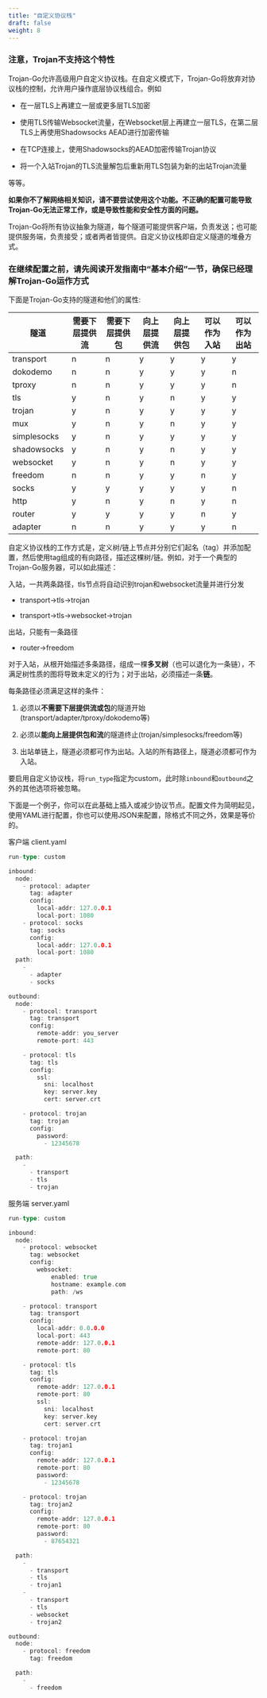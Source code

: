 ```yaml
---
title: "自定义协议栈"
draft: false
weight: 8
---
```


### 注意，Trojan不支持这个特性

Trojan-Go允许高级用户自定义协议栈。在自定义模式下，Trojan-Go将放弃对协议栈的控制，允许用户操作底层协议栈组合。例如

- 在一层TLS上再建立一层或更多层TLS加密

- 使用TLS传输Websocket流量，在Websocket层上再建立一层TLS，在第二层TLS上再使用Shadowsocks AEAD进行加密传输

- 在TCP连接上，使用Shadowsocks的AEAD加密传输Trojan协议

- 将一个入站Trojan的TLS流量解包后重新用TLS包装为新的出站Trojan流量

等等。

**如果你不了解网络相关知识，请不要尝试使用这个功能。不正确的配置可能导致Trojan-Go无法正常工作，或是导致性能和安全性方面的问题。**

Trojan-Go将所有协议抽象为隧道，每个隧道可能提供客户端，负责发送；也可能提供服务端，负责接受；或者两者皆提供。自定义协议栈即自定义隧道的堆叠方式。

### 在继续配置之前，请先阅读开发指南中“基本介绍”一节，确保已经理解Trojan-Go运作方式

下面是Trojan-Go支持的隧道和他们的属性:

| 隧道        | 需要下层提供流 | 需要下层提供包 | 向上层提供流 | 向上层提供包 | 可以作为入站 | 可以作为出站 |
| ----------- | -------------- | -------------- | ------------ | ------------ | ------------ | ------------ |
| transport   | n              | n              | y            | y            | y            | y            |
| dokodemo    | n              | n              | y            | y            | y            | n            |
| tproxy      | n              | n              | y            | y            | y            | n            |
| tls         | y              | n              | y            | n            | y            | y            |
| trojan      | y              | n              | y            | y            | y            | y            |
| mux         | y              | n              | y            | n            | y            | y            |
| simplesocks | y              | n              | y            | y            | y            | y            |
| shadowsocks | y              | n              | y            | n            | y            | y            |
| websocket   | y              | n              | y            | n            | y            | y            |
| freedom     | n              | n              | y            | y            | n            | y            |
| socks       | y              | y              | y            | y            | y            | n            |
| http        | y              | n              | y            | n            | y            | n            |
| router      | y              | y              | y            | y            | n            | y            |
| adapter     | n              | n              | y            | y            | y            | n            |

自定义协议栈的工作方式是，定义树/链上节点并分别它们起名（tag）并添加配置，然后使用tag组成的有向路径，描述这棵树/链。例如，对于一个典型的Trojan-Go服务器，可以如此描述：

入站，一共两条路径，tls节点将自动识别trojan和websocket流量并进行分发

- transport->tls->trojan

- transport->tls->websocket->trojan

出站，只能有一条路径

- router->freedom

对于入站，从根开始描述多条路径，组成一棵**多叉树**（也可以退化为一条链），不满足树性质的图将导致未定义的行为；对于出站，必须描述一条**链**。

每条路径必须满足这样的条件：

1. 必须以**不需要下层提供流或包**的隧道开始(transport/adapter/tproxy/dokodemo等)

2. 必须以**能向上层提供包和流**的隧道终止(trojan/simplesocks/freedom等)

3. 出站单链上，隧道必须都可作为出站。入站的所有路径上，隧道必须都可作为入站。

要启用自定义协议栈，将```run_type```指定为custom，此时除```inbound```和```outbound```之外的其他选项将被忽略。

下面是一个例子，你可以在此基础上插入或减少协议节点。配置文件为简明起见，使用YAML进行配置，你也可以使用JSON来配置，除格式不同之外，效果是等价的。

客户端 client.yaml

```go
run-type: custom

inbound:
  node:
    - protocol: adapter
      tag: adapter
      config:
        local-addr: 127.0.0.1
        local-port: 1080
    - protocol: socks
      tag: socks
      config:
        local-addr: 127.0.0.1
        local-port: 1080
  path:
    -
      - adapter
      - socks

outbound:
  node:
    - protocol: transport
      tag: transport
      config:
        remote-addr: you_server
        remote-port: 443

    - protocol: tls
      tag: tls
      config:
        ssl:
          sni: localhost
          key: server.key
          cert: server.crt

    - protocol: trojan
      tag: trojan
      config:
        password:
          - 12345678

  path:
    -
      - transport
      - tls
      - trojan

```

服务端 server.yaml

```go
run-type: custom

inbound:
  node:
    - protocol: websocket
      tag: websocket
      config:
        websocket:
            enabled: true
            hostname: example.com
            path: /ws

    - protocol: transport
      tag: transport
      config:
        local-addr: 0.0.0.0
        local-port: 443
        remote-addr: 127.0.0.1
        remote-port: 80

    - protocol: tls
      tag: tls
      config:
        remote-addr: 127.0.0.1
        remote-port: 80
        ssl:
          sni: localhost
          key: server.key
          cert: server.crt

    - protocol: trojan
      tag: trojan1
      config:
        remote-addr: 127.0.0.1
        remote-port: 80
        password:
          - 12345678

    - protocol: trojan
      tag: trojan2
      config:
        remote-addr: 127.0.0.1
        remote-port: 80
        password:
          - 87654321

  path:
    -
      - transport
      - tls
      - trojan1
    -
      - transport
      - tls
      - websocket
      - trojan2

outbound:
  node:
    - protocol: freedom
      tag: freedom

  path:
    -
      - freedom
```

